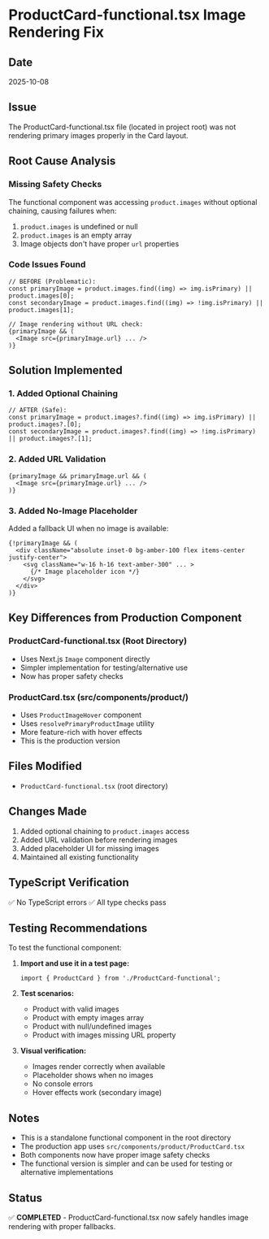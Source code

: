 # ProductCard-functional.tsx Image Rendering Fix

## Date
2025-10-08

## Issue
The ProductCard-functional.tsx file (located in project root) was not rendering primary images properly in the Card layout.

## Root Cause Analysis

### Missing Safety Checks
The functional component was accessing `product.images` without optional chaining, causing failures when:
1. `product.images` is undefined or null
2. `product.images` is an empty array
3. Image objects don't have proper `url` properties

### Code Issues Found
```tsx
// BEFORE (Problematic):
const primaryImage = product.images.find((img) => img.isPrimary) || product.images[0];
const secondaryImage = product.images.find((img) => !img.isPrimary) || product.images[1];

// Image rendering without URL check:
{primaryImage && (
  <Image src={primaryImage.url} ... />
)}
```

## Solution Implemented

### 1. Added Optional Chaining
```tsx
// AFTER (Safe):
const primaryImage = product.images?.find((img) => img.isPrimary) || product.images?.[0];
const secondaryImage = product.images?.find((img) => !img.isPrimary) || product.images?.[1];
```

### 2. Added URL Validation
```tsx
{primaryImage && primaryImage.url && (
  <Image src={primaryImage.url} ... />
)}
```

### 3. Added No-Image Placeholder
Added a fallback UI when no image is available:
```tsx
{!primaryImage && (
  <div className="absolute inset-0 bg-amber-100 flex items-center justify-center">
    <svg className="w-16 h-16 text-amber-300" ... >
      {/* Image placeholder icon */}
    </svg>
  </div>
)}
```

## Key Differences from Production Component

### ProductCard-functional.tsx (Root Directory)
- Uses Next.js `Image` component directly
- Simpler implementation for testing/alternative use
- Now has proper safety checks

### ProductCard.tsx (src/components/product/)
- Uses `ProductImageHover` component
- Uses `resolvePrimaryProductImage` utility
- More feature-rich with hover effects
- This is the production version

## Files Modified
- `ProductCard-functional.tsx` (root directory)

## Changes Made
1. Added optional chaining to `product.images` access
2. Added URL validation before rendering images
3. Added placeholder UI for missing images
4. Maintained all existing functionality

## TypeScript Verification
✅ No TypeScript errors
✅ All type checks pass

## Testing Recommendations

To test the functional component:

1. **Import and use it in a test page:**
   ```tsx
   import { ProductCard } from './ProductCard-functional';
   ```

2. **Test scenarios:**
   - Product with valid images
   - Product with empty images array
   - Product with null/undefined images
   - Product with images missing URL property

3. **Visual verification:**
   - Images render correctly when available
   - Placeholder shows when no images
   - No console errors
   - Hover effects work (secondary image)

## Notes

- This is a standalone functional component in the root directory
- The production app uses `src/components/product/ProductCard.tsx`
- Both components now have proper image safety checks
- The functional version is simpler and can be used for testing or alternative implementations

## Status
✅ **COMPLETED** - ProductCard-functional.tsx now safely handles image rendering with proper fallbacks.
